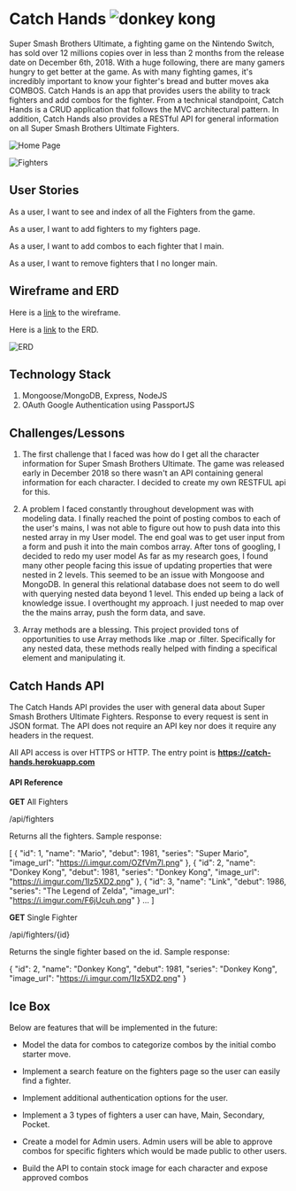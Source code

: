 # Catch Hands ![donkey kong](https://media.giphy.com/media/sJCiyM5KpSl5m/giphy.gif "catch these hands")

Super Smash Brothers Ultimate, a fighting game on the Nintendo Switch, has sold over 12 millions copies over in less than 2 months from the release date on December 6th, 2018. With a huge following, there are many gamers hungry to get better at the game. As with many fighting games, it's incredibly important to know your fighter's bread and butter moves aka COMBOS. Catch Hands is an app that provides users the ability to track fighters and add combos for the fighter. From a technical standpoint, Catch Hands is a CRUD application that follows the MVC architectural pattern. In addition, Catch Hands also provides a RESTful API for general information on all Super Smash Brothers Ultimate Fighters.


![Home Page](https://i.imgur.com/Yf5L5XN.png "Catch Hands Home Page")

![Fighters](https://i.imgur.com/EAxxF64.png "Catch Hands Fighters")

## User Stories

As a user, I want to see and index of all the Fighters from the game.

As a user, I want to add fighters to my fighters page.

As a user, I want to add combos to each fighter that I main.

As a user, I want to remove fighters that I no longer main.

## Wireframe and ERD

Here is a [link](https://www.lucidchart.com/invitations/accept/8a5562a2-b134-4c3d-a030-9854196c49fe) to the wireframe.

Here is a [link](https://www.lucidchart.com/invitations/accept/a9fd1264-b675-40b2-9343-40717bf91601) to the ERD.

![ERD](https://i.imgur.com/l6xYLbI.png "Catch Hands ERD")

## Technology Stack

1. Mongoose/MongoDB, Express, NodeJS
2. OAuth Google Authentication using PassportJS

## Challenges/Lessons

1. The first challenge that I faced was how do I get all the character information for Super Smash Brothers Ultimate. The game was released early in December 2018 so there wasn't an API containing general information for each character. I decided to create my own RESTFUL api for this. 

2. A problem I faced constantly throughout development was with modeling data. I finally reached the point of posting combos to each of the user's mains, I was not able to figure out how to push data into this nested array in my User model. The end goal was to get user input from a form and push it into the main combos array. After tons of googling, I decided to redo my user model As far as my research goes, I found many other people facing this issue of updating properties that were nested in 2 levels. This seemed to be an issue with Mongoose and MongoDB. In general this relational database does not seem to do well with querying nested data beyond 1 level. This ended up being a lack of knowledge issue. I overthought my approach. I just needed to map over the the mains array, push the form data, and save. 

3. Array methods are a blessing. This project provided tons of opportunities to use Array methods like .map or .filter. Specifically for any nested data, these methods really helped with finding a specifical element and manipulating it.

## Catch Hands API

The Catch Hands API provides the user with general data about Super Smash Brothers Ultimate Fighters. Response to every request is sent in JSON format. The API does not require an API key nor does it require any headers in the request.

All API access is over HTTPS or HTTP. The entry point is **__https://catch-hands.herokuapp.com__**

#### API Reference

__GET__ All Fighters

/api/fighters

Returns all the fighters.
Sample response:

[
  {
    "id": 1,
    "name": "Mario",
    "debut": 1981,
    "series": "Super Mario",
    "image_url": "https://i.imgur.com/OZfVm7l.png"
  },
  {
    "id": 2,
    "name": "Donkey Kong",
    "debut": 1981,
    "series": "Donkey Kong",
    "image_url": "https://i.imgur.com/1Iz5XD2.png"
  },
  {
    "id": 3,
    "name": "Link",
    "debut": 1986,
    "series": "The Legend of Zelda",
    "image_url": "https://i.imgur.com/F6jUcuh.png"
  }
  ...
]

__GET__ Single Fighter

/api/fighters/{id}

Returns the single fighter based on the id.
Sample response:

{
  "id": 2,
  "name": "Donkey Kong",
  "debut": 1981,
  "series": "Donkey Kong",
  "image_url": "https://i.imgur.com/1Iz5XD2.png"
}

## Ice Box

Below are features that will be implemented in the future:

+ Model the data for combos to categorize combos by the initial combo starter move.

+ Implement a search feature on the fighters page so the user can easily find a fighter.

+ Implement additional authentication options for the user.

+ Implement a 3 types of fighters a user can have, Main, Secondary, Pocket.

+ Create a model for Admin users. Admin users will be able to approve combos for specific fighters which would be made public to other users.

+ Build the API to contain stock image for each character and expose approved combos